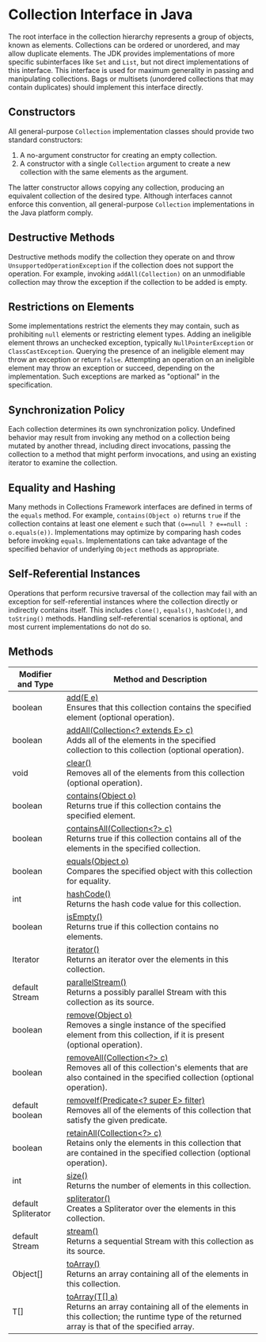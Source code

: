 # Collection Interface in Java

The root interface in the collection hierarchy represents a group of objects, known as elements. Collections can be ordered or unordered, and may allow duplicate elements. The JDK provides implementations of more specific subinterfaces like `Set` and `List`, but not direct implementations of this interface. This interface is used for maximum generality in passing and manipulating collections. Bags or multisets (unordered collections that may contain duplicates) should implement this interface directly.

## Constructors

All general-purpose `Collection` implementation classes should provide two standard constructors:
1. A no-argument constructor for creating an empty collection.
2. A constructor with a single `Collection` argument to create a new collection with the same elements as the argument.

The latter constructor allows copying any collection, producing an equivalent collection of the desired type. Although interfaces cannot enforce this convention, all general-purpose `Collection` implementations in the Java platform comply.

## Destructive Methods

Destructive methods modify the collection they operate on and throw `UnsupportedOperationException` if the collection does not support the operation. For example, invoking `addAll(Collection)` on an unmodifiable collection may throw the exception if the collection to be added is empty.

## Restrictions on Elements

Some implementations restrict the elements they may contain, such as prohibiting `null` elements or restricting element types. Adding an ineligible element throws an unchecked exception, typically `NullPointerException` or `ClassCastException`. Querying the presence of an ineligible element may throw an exception or return `false`. Attempting an operation on an ineligible element may throw an exception or succeed, depending on the implementation. Such exceptions are marked as "optional" in the specification.

## Synchronization Policy

Each collection determines its own synchronization policy. Undefined behavior may result from invoking any method on a collection being mutated by another thread, including direct invocations, passing the collection to a method that might perform invocations, and using an existing iterator to examine the collection.

## Equality and Hashing

Many methods in Collections Framework interfaces are defined in terms of the `equals` method. For example, `contains(Object o)` returns `true` if the collection contains at least one element `e` such that `(o==null ? e==null : o.equals(e))`. Implementations may optimize by comparing hash codes before invoking `equals`. Implementations can take advantage of the specified behavior of underlying `Object` methods as appropriate.

## Self-Referential Instances

Operations that perform recursive traversal of the collection may fail with an exception for self-referential instances where the collection directly or indirectly contains itself. This includes `clone()`, `equals()`, `hashCode()`, and `toString()` methods. Handling self-referential scenarios is optional, and most current implementations do not do so.

## Methods

| Modifier and Type | Method and Description |
|-------------------|------------------------|
| boolean | [add(E e)](#add) <br> Ensures that this collection contains the specified element (optional operation). |
| boolean | [addAll(Collection<? extends E> c)](#addAll) <br> Adds all of the elements in the specified collection to this collection (optional operation). |
| void | [clear()](#clear) <br> Removes all of the elements from this collection (optional operation). |
| boolean | [contains(Object o)](#contains) <br> Returns true if this collection contains the specified element. |
| boolean | [containsAll(Collection<?> c)](#containsAll) <br> Returns true if this collection contains all of the elements in the specified collection. |
| boolean | [equals(Object o)](#equals) <br> Compares the specified object with this collection for equality. |
| int | [hashCode()](#hashCode) <br> Returns the hash code value for this collection. |
| boolean | [isEmpty()](#isEmpty) <br> Returns true if this collection contains no elements. |
| Iterator<E> | [iterator()](#iterator) <br> Returns an iterator over the elements in this collection. |
| default Stream<E> | [parallelStream()](#parallelStream) <br> Returns a possibly parallel Stream with this collection as its source. |
| boolean | [remove(Object o)](#remove) <br> Removes a single instance of the specified element from this collection, if it is present (optional operation). |
| boolean | [removeAll(Collection<?> c)](#removeAll) <br> Removes all of this collection's elements that are also contained in the specified collection (optional operation). |
| default boolean | [removeIf(Predicate<? super E> filter)](#removeIf) <br> Removes all of the elements of this collection that satisfy the given predicate. |
| boolean | [retainAll(Collection<?> c)](#retainAll) <br> Retains only the elements in this collection that are contained in the specified collection (optional operation). |
| int | [size()](#size) <br> Returns the number of elements in this collection. |
| default Spliterator<E> | [spliterator()](#spliterator) <br> Creates a Spliterator over the elements in this collection. |
| default Stream<E> | [stream()](#stream) <br> Returns a sequential Stream with this collection as its source. |
| Object[] | [toArray()](#toArray) <br> Returns an array containing all of the elements in this collection. |
| <T> T[] | [toArray(T[] a)](#toArray) <br> Returns an array containing all of the elements in this collection; the runtime type of the returned array is that of the specified array. |



